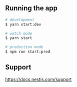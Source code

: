 ## Running the app
```bash
# development
$ yarn start:dev

# watch mode
$ yarn start

# production mode
$ npm run start:prod
```


## Support
https://docs.nestjs.com/support